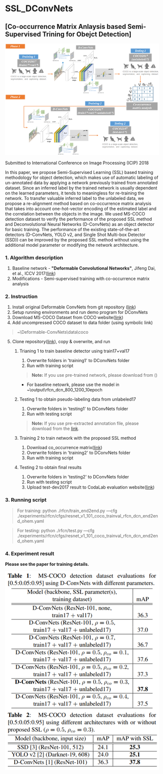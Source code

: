 ﻿



# SSL_DConvNets

## [Co-occurrence Matrix Anlaysis based Semi-Supervised Trining for Obejct Detection]

![alt text](./images/design.png)

Submitted to International Conference on Image Processing (ICIP) 2018

In this paper, we propose Semi-Supervised Learning (SSL) based training methodology for object detection, which makes use of automatic labeling of un-annotated data by applying a network previously trained from annotated dataset. Since an inferred label by the trained network is usually dependent on the learned parameters, it tends to meaningless for re-training the network. To transfer valuable inferred label to the unlabeled data, we propose a re-alignment method based on co-occurrence matrix analysis that takes into account one-hot-vector encoding of the estimated label and the correlation between the objects in the image. We used MS-COCO detection dataset to verify the performance of the proposed SSL method and Deconvolutional Neural Networks (D-ConvNets) as an object detector for basic training. The performance of the existing state-of-the-art detectors (D-ConvNets, YOLO v2, and Single Shot Multi-box Detector (SSD)) can be improved by the proposed SSL method without using the additional model parameter or modifying the network architecture.

### 1. Algorithm description

1. Baseline network  - **"Deformable Convolutional Networks"**, Jifeng Dai, et al., ICCV 2017(<a href="https://arxiv.org/abs/1703.06211" target="_blank">link</a>)
2.  Modifications  - Semi-supervised training with co-occurrence matrix analysis
  
### 2. Instruction
1. Install original Deformable ConvNets from git repository (<a href="https://github.com/msracver/Deformable-ConvNets" target="_blank">link</a>)
2. Setup running environments and run demo program for DConvNets
3. Download MS-COCO Dataset from COCO website(<a href="http://cocodataset.org/#download" target="_blank">link</a>)
4. Add uncompressed COCO dataset to data folder (using symbolic link)
  >~\Deformable-ConvNets\data\coco
5. Clone repository(<a href="https://github.com/DgistAdmin/" target="_blank">link</a>), copy & overwrite, and run
    1. Trianing 1 to train baseline detector using train17+val17 
	    1. Overwrite folders in 'training1' to DConvNets folder
	    2. Run with training script
		> **Note:** If you use pre-trained network, please download from ()
	      + For baseline netowrk, please use the model in ~\output\rfcn_dcn_800_1200_10epoch

    2. Testing 1 to obtain pseudo-labeling data from unlabeled17         
	    1. Overwrite folders in 'testing1' to DConvNets folder
	    2. Run with testing script
		> **Note:** If you use pre-extracted annotation file, please download from the <a href="https://drive.google.com/file/d/1eqI2CT2AQbcdRj-AHymACKbgzU4W9JPv/view?usp=sharing" target="_blank">link</a>.
    3. Training 2 to train network with the proposed SSL method
	    1. Download co_occurrence matrix(<a href="https://drive.google.com/open?id=1HQfHdfZBRN-eWerqoyyt1Nz8LL_Yu4vw" target="_blank">link</a>)
	    2. Overwrite folders in 'training2' to DConvNets folder
	    3. Run with training script
    4. Testing 2 to obtain final results
	    1. Overwrite folders in 'testing2' to DConvNets folder
	    2. Run with testing script
	    3. Upload test-dev2017 result to CodaLab evaluation website(<a href="https://competitions.codalab.org/competitions/5181" target="_blank">link</a>)
      


### 3. Running script
> For training: python ./rfcn/train_end2end.py —cfg ./experiments/rfcn/cfgs/resnet_v1_101_coco_trainval_rfcn_dcn_end2end_ohem.yaml

> For testing: python ./rfcn/test.py —cfg ./experiments/rfcn/cfgs/resnet_v1_101_coco_trainval_rfcn_dcn_end2end_ohem.yaml

### 4. Experiment result
**Please see the paper for training details.**

![alt text](.\images\result.png)
